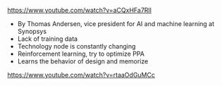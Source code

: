 https://www.youtube.com/watch?v=aCQxHFa7RlI

* By Thomas Andersen, vice president for AI and machine learning at Synopsys
* Lack of training data
* Technology node is constantly changing
* Reinforcement learning, try to optimize PPA
* Learns the behavior of design and memorize

https://www.youtube.com/watch?v=rtaaOdGuMCc